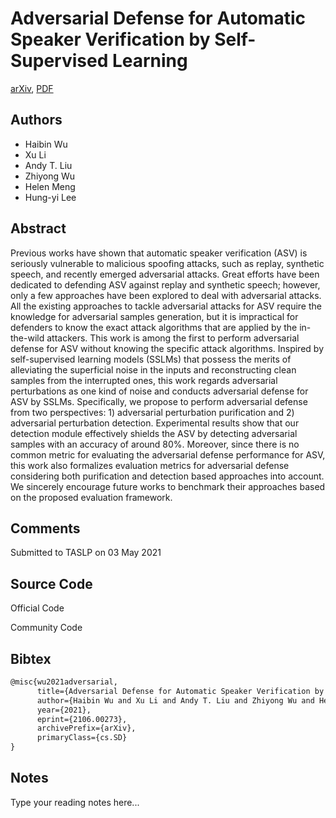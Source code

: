 
# Adversarial Defense for Automatic Speaker Verification by Self-Supervised Learning

[arXiv](https://arxiv.org/abs/2106.0273), [PDF](https://arxiv.org/pdf/2106.0273.pdf)

## Authors

- Haibin Wu
- Xu Li
- Andy T. Liu
- Zhiyong Wu
- Helen Meng
- Hung-yi Lee

## Abstract

Previous works have shown that automatic speaker verification (ASV) is seriously vulnerable to malicious spoofing attacks, such as replay, synthetic speech, and recently emerged adversarial attacks. Great efforts have been dedicated to defending ASV against replay and synthetic speech; however, only a few approaches have been explored to deal with adversarial attacks. All the existing approaches to tackle adversarial attacks for ASV require the knowledge for adversarial samples generation, but it is impractical for defenders to know the exact attack algorithms that are applied by the in-the-wild attackers. This work is among the first to perform adversarial defense for ASV without knowing the specific attack algorithms. Inspired by self-supervised learning models (SSLMs) that possess the merits of alleviating the superficial noise in the inputs and reconstructing clean samples from the interrupted ones, this work regards adversarial perturbations as one kind of noise and conducts adversarial defense for ASV by SSLMs. Specifically, we propose to perform adversarial defense from two perspectives: 1) adversarial perturbation purification and 2) adversarial perturbation detection. Experimental results show that our detection module effectively shields the ASV by detecting adversarial samples with an accuracy of around 80%. Moreover, since there is no common metric for evaluating the adversarial defense performance for ASV, this work also formalizes evaluation metrics for adversarial defense considering both purification and detection based approaches into account. We sincerely encourage future works to benchmark their approaches based on the proposed evaluation framework.

## Comments

Submitted to TASLP on 03 May 2021

## Source Code

Official Code



Community Code



## Bibtex

```tex
@misc{wu2021adversarial,
      title={Adversarial Defense for Automatic Speaker Verification by Self-Supervised Learning}, 
      author={Haibin Wu and Xu Li and Andy T. Liu and Zhiyong Wu and Helen Meng and Hung-yi Lee},
      year={2021},
      eprint={2106.00273},
      archivePrefix={arXiv},
      primaryClass={cs.SD}
}
```

## Notes

Type your reading notes here...

